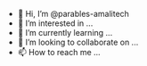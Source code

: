 - 👋 Hi, I’m @parables-amalitech
- 👀 I’m interested in ...
- 🌱 I’m currently learning ...
- 💞️ I’m looking to collaborate on ...
- 📫 How to reach me ...

<!---
parables-amalitech/parables-amalitech is a ✨ special ✨ repository because its `README.md` (this file) appears on your GitHub profile.
You can click the Preview link to take a look at your changes.
--->
